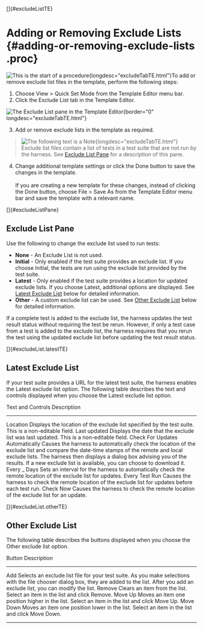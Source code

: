<!---
  $Id$

  Copyright (c) 2001, 2024, Oracle and/or its affiliates. All rights reserved.
  DO NOT ALTER OR REMOVE COPYRIGHT NOTICES OR THIS FILE HEADER.

  This code is free software; you can redistribute it and/or modify it
  under the terms of the GNU General Public License version 2 only, as
  published by the Free Software Foundation.  Oracle designates this
  particular file as subject to the "Classpath" exception as provided
  by Oracle in the LICENSE file that accompanied this code.

  This code is distributed in the hope that it will be useful, but WITHOUT
  ANY WARRANTY; without even the implied warranty of MERCHANTABILITY or
  FITNESS FOR A PARTICULAR PURPOSE.  See the GNU General Public License
  version 2 for more details (a copy is included in the LICENSE file that
  accompanied this code).

  You should have received a copy of the GNU General Public License version
  2 along with this work; if not, write to the Free Software Foundation,
  Inc., 51 Franklin St, Fifth Floor, Boston, MA 02110-1301 USA.

  Please contact Oracle, 500 Oracle Parkway, Redwood Shores, CA 94065 USA
  or visit www.oracle.com if you need additional information or have any
  questions.
-->

[]{#excludeListTE}

# Adding or Removing Exclude Lists {#adding-or-removing-exclude-lists .proc}

![This is the start of a procedure](../../images/hg_proc.gif){longdesc="excludeTabTE.html"}To add or
remove exclude list files in the template, perform the following steps:

1.  Choose View \> Quick Set Mode from the Template Editor menu bar.
2.  Click the Exclude List tab in the Template Editor.

![The Exclude List pane in the Template
Editor](../../images/JT4excludelistTabConfigEd.gif){border="0" longdesc="excludeTabTE.html"}

3.  Add or remove exclude lists in the template as required.

> ![The following text is a Note](../../images/hg_note.gif){longdesc="excludeTabTE.html"}\
> Exclude list files contain a list of tests in a test suite that are not run by the harness. See
> [Exclude List Pane](#excludeListPane) for a description of this pane.

4.  Change additional template settings or click the Done button to save the changes in the
    template.\
    \
    If you are creating a new template for these changes, instead of clicking the Done button,
    choose File \> Save As from the Template Editor menu bar and save the template with a relevant
    name.

[]{#excludeListPane}

## Exclude List Pane

Use the following to change the exclude list used to run tests:

-   **None** - An Exclude List is not used.
-   **Initial** - Only enabled if the test suite provides an exclude list. If you choose Initial,
    the tests are run using the exclude list provided by the test suite.
-   **Latest** - Only enabled if the test suite provides a location for updated exclude lists. If
    you choose Latest, additional options are displayed. See [Latest Exclude
    List](#excludeList.latestTE) below for detailed information.
-   **Other** - A custom exclude list can be used. See [Other Exclude List](#excludeList.otherTE)
    below for detailed information.

If a complete test is added to the exclude list, the harness updates the test result status without
requiring the test be rerun. However, if only a test case from a test is added to the exclude list,
the harness requires that you rerun the test using the updated exclude list before updating the test
result status.

[]{#excludeList.latestTE}

## Latest Exclude List

If your test suite provides a URL for the latest test suite, the harness enables the Latest exclude
list option. The following table describes the text and controls displayed when you choose the
Latest exclude list option.

  Text and Controls                 Description
  --------------------------------- -------------------------------------------------------------------------------------------------------------------------------------------------------------------------------------------------------------------------------------------------------------------------------------------
  Location                          Displays the location of the exclude list specified by the test suite. This is a non-editable field.
  Last updated                      Displays the date that the exclude list was last updated. This is a non-editable field.
  Check For Updates Automatically   Causes the harness to automatically check the location of the exclude list and compare the date-time stamps of the remote and local exclude lists. The harness then displays a dialog box advising you of the results. If a new exclude list is available, you can choose to download it.
  Every \_ Days                     Sets an interval for the harness to automatically check the remote location of the exclude list for updates.
  Every Test Run                    Causes the harness to check the remote location of the exclude list for updates before each test run.
  Check Now                         Causes the harness to check the remote location of the exclude list for an update.

[]{#excludeList.otherTE}

## Other Exclude List

The following table describes the buttons displayed when you choose the Other exclude list option.

  Button      Description
  ----------- ------------------------------------------------------------------------------------------------------------------------------------------------------------------------------------------------
  Add         Selects an exclude list file for your test suite. As you make selections with the file chooser dialog box, they are added to the list. After you add an exclude list, you can modify the list.
  Remove      Clears an item from the list. Select an item in the list and click Remove.
  Move Up     Moves an item one position higher in the list. Select an item in the list and click Move Up.
  Move Down   Moves an item one position lower in the list. Select an item in the list and click Move Down.

----------------------------------------------------------------------------------------------------


